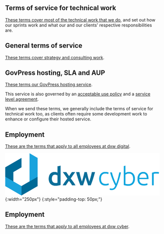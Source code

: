 ## Terms of service for technical work

[These terms cover most of the technical work that we do](/technical_terms.md.html), and set out how our sprints work and what our and our clients' respective responsibilities are.

## General terms of service

[These terms cover strategy and consulting work](/general_terms.md.html).

## GovPress hosting, SLA and AUP

[These terms our GovPress hosting service](/govpress_terms.md.html).

This service is also governed by an [acceptable use policy](./acceptable_usage.md.html) and a [service level agreement](service_level_agreement.md.html).

When we send these terms, we generally include the terms of service for technical work too, as clients often require some development work to enhance or configure their hosted service.

## Employment

[These are the terms that apply to all employees at dxw digital](/employment.md.html).


![dxw cyber](assets/dxw-cyber-logo.png){:width="250px"}
{:style="padding-top: 50px;"}

## Employment

[These are the terms that apply to all employees at dxw cyber](/employment-cyber.md.html).
